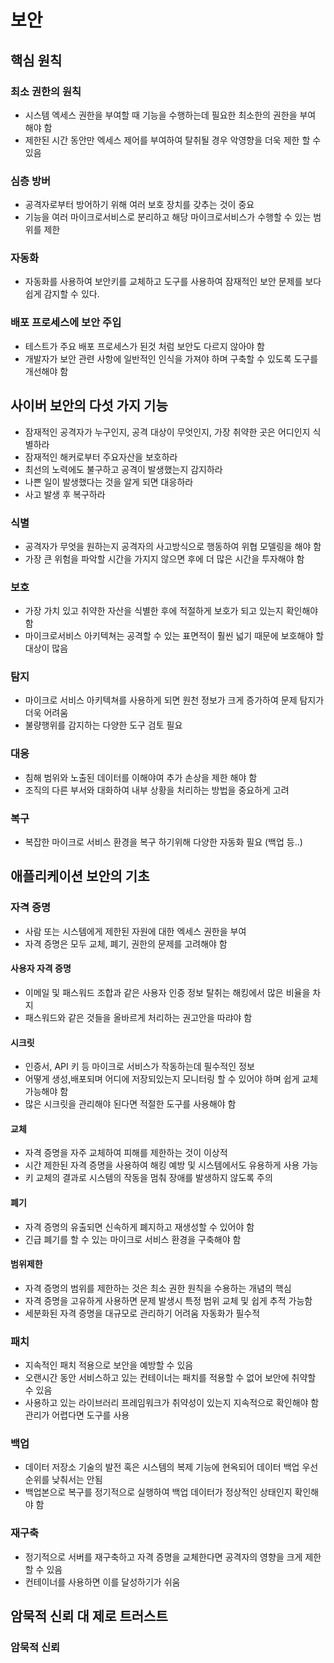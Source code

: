# 보안

## 핵심 원칙
### 최소 권한의 원칙
- 시스템 엑세스 권한을 부여할 때 기능을 수행하는데 필요한 최소한의 권한을 부여 해야 함
- 제한된 시간 동안만 엑세스 제어를 부여하여 탈취될 경우 악영향을 더욱 제한 할 수 있음

### 심층 방버
-  공격자로부터 방어하기 위해 여러 보호 장치를 갖추는 것이 중요
- 기능을 여러 마이크로서비스로 분리하고 해당 마이크로서비스가 수행할 수 있는 범위를 제한

### 자동화
- 자동화를 사용하여 보안키를 교체하고 도구를 사용하여 잠재적인 보안 문제를 보다 쉽게 감지할 수 있다.

### 배포 프로세스에 보안 주입
- 테스트가 주요 배포 프로세스가 된것 처럼 보안도 다르지 않아야 함
- 개발자가 보안 관련 사항에 일반적인 인식을 가져야 하며 구축할 수 있도록 도구를 개선해야 함

## 사이버 보안의 다섯 가지 기능
- 잠재적인 공격자가 누구인지, 공격 대상이 무엇인지, 가장 취약한 곳은 어디인지 식별하라
- 잠재적인 해커로부터 주요자산을 보호하라
- 최선의 노력에도 불구하고 공격이 발생했는지 감지하라
- 나쁜 일이 발생했다는 것을 알게 되면 대응하라
- 사고 발생 후 복구하라

### 식별
- 공격자가 무엇을 원하는지 공격자의 사고방식으로 행동하여 위협 모델링을 해야 함
- 가장 큰 위험을 파악할 시간을 가지지 않으면 후에 더 많은 시간을 투자해야 함

### 보호
- 가장 가치 있고 취약한 자산을 식별한 후에 적절하게 보호가 되고 있는지 확인해야 함
- 마이크로서비스 아키텍쳐는 공격할 수 있는 표면적이 훨씬 넓기 때문에 보호해야 할 대상이 많음

### 탐지
- 마이크로 서비스 아키텍쳐를 사용하게 되면 원천 정보가 크게 증가하여 문제 탐지가 더욱 어려움
- 불량행위를 감지하는 다양한 도구 검토 필요

### 대응
- 침해 범위와 노출된 데이터를 이해야여 추가 손상을 제한 해야 함
- 조직의 다른 부서와 대화하여 내부 상황을 처리하는 방법을 중요하게 고려

### 복구
- 복잡한 마이크로 서비스 환경을 복구 하기위해 다양한 자동화 필요 (백업 등..)

## 애플리케이션 보안의 기초
### 자격 증명
- 사람 또는 시스템에게 제한된 자원에 대한 엑세스 권한을 부여
- 자격 증명은 모두 교체, 폐기, 권한의 문제를 고려해야 함

#### 사용자 자격 증명
- 이메일 및 패스워드 조합과 같은 사용자 인증 정보 탈취는 해킹에서 많은 비율을 차지
- 패스워드와 같은 것들을 올바르게 처리하는 권고안을 따랴야 함

#### 시크릿
- 인증서, API 키 등 마이크로 서비스가 작동하는데 필수적인 정보
- 어떻게 생성,배포되며 어디에 저장되있는지 모니터링 할 수 있어야 하며 쉽게 교체 가능해야 함
- 많은 시크릿을 관리해야 된다면 적절한 도구를 사용해야 함

#### 교체
- 자격 증명을 자주 교체하여 피해를 제한하는 것이 이상적
- 시간 제한된 자격 증명을 사용하여 해킹 예방 및 시스템에서도 유용하게 사용 가능
- 키 교체의 결과로 시스템의 작동을 멈춰 장애를 발생하지 않도록 주의

#### 폐기
- 자격 증명의 유출되면 신속하게 폐지하고 재생성할 수 있어야 함
- 긴급 폐기를 할 수 있는 마이크로 서비스 환경을 구축해야 함

#### 범위제한
- 자격 증명의 범위를 제한하는 것은 최소 권한 원칙을 수용하는 개념의 핵심
- 자격 증명을 고유하게 사용하면 문제 발생시 특정 범위 교체 및 쉽게 추적 가능함
- 세분화된 자격 증명을 대규모로 관리하기 어려움 자동화가 필수적

### 패치
- 지속적인 패치 적용으로 보안을 예방할 수 있음
- 오랜시간 동안 서비스하고 있는 컨테이너는 패치를 적용할 수 없어 보안에 취약할 수 있음
- 사용하고 있는 라이브러리 프레임워크가 취약성이 있는지 지속적으로 확인해야 함 관리가 어렵다면 도구를 사용

### 백업
- 데이터 저장소 기술의 발전 혹은 시스템의 복제 기능에 현옥되어 데이터 백업 우선순위를 낮춰서는 안됨
- 백업본으로 복구를 정기적으로 실행하여 백업 데이터가 정상적인 상태인지 확인해야 함

### 재구축
- 정기적으로 서버를 재구축하고 자격 증명을 교체한다면 공격자의 영향을 크게 제한할 수 있음
- 컨테이너를 사용하면 이를 달성하기가 쉬움

## 암묵적 신뢰 대 제로 트러스트
### 암묵적 신뢰
